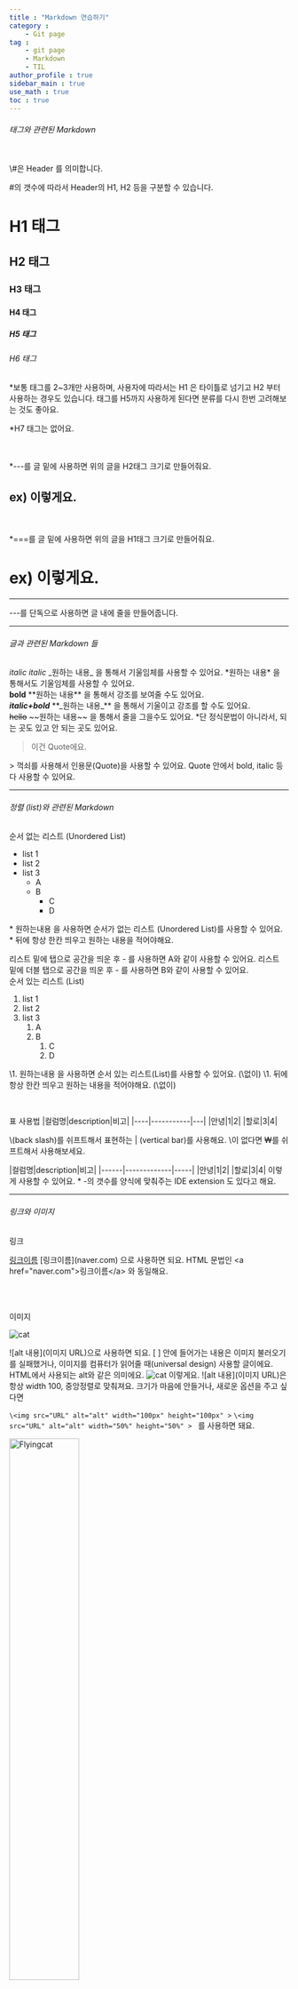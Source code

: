 ```yaml
---
title : "Markdown 연습하기"
category :
    - Git page
tag : 
    - git page
    - Markdown
    - TIL
author_profile : true
sidebar_main : true
use_math : true
toc : true
---
```

###### 태그와 관련된 Markdown


<br>
\#은 Header 를 의미합니다.

\#의 갯수에 따라서 Header의 H1, H2 등을 구분할 수 있습니다.
# H1 태그

## H2 태그

### H3 태그

#### H4 태그

##### H5 태그

###### H6 태그

*보통 태그를 2~3개만 사용하며, 사용자에 따라서는
H1 은 타이틀로 넘기고 H2 부터 사용하는 경우도 있습니다.
태그를 H5까지 사용하게 된다면 분류를 다시 한번 고려해보는 것도 좋아요.

*H7 태그는 없어요.

<br>
<br>
*---를 글 밑에 사용하면 위의 글을 H2태그 크기로 만들어줘요.

ex) 이렇게요.
---


<br>
<br>
*===를 글 밑에 사용하면 위의 글을 H1태그 크기로 만들어줘요.

ex) 이렇게요.
===

---

\---를 단독으로 사용하면 글 내에 줄을 만들어줍니다.

---
###### 글과 관련된 Markdown 들



_italic_
*italic*
\_원하는 내용_ 을 통해서 기울임체를 사용할 수 있어요.
\*원하는 내용* 을 통해서도 기울임체를 사용할 수 있어요.
<br/>
**bold**
\*\*원하는 내용** 을 통해서 강조를 보여줄 수도 있어요.
<br/>
**_italic+bold_**
\*\*\_원하는 내용_** 을 통해서 기울이고 강조를 할 수도 있어요.
<br/>
~~hello~~
\~~원하는 내용~~ 을 통해서 줄을 그을수도 있어요.
*단 정식문법이 아니라서, 되는 곳도 있고 안 되는 곳도 있어요.
<br/>
> 이건 Quote에요.

\> 꺽쇠를 사용해서 인용문(Quote)을 사용할 수 있어요.
Quote 안에서 bold, italic 등 다 사용할 수 있어요.

---
###### 정렬 (list)와 관련된 Markdown

순서 없는 리스트 (Unordered List)
* list 1
* list 2
* list 3
    - A
    - B
        - C
        - D

\* 원하는내용 을 사용하면 순서가 없는 리스트 (Unordered List)를 사용할 수 있어요.
\* 뒤에 항상 한칸 띄우고 원하는 내용을 적어야해요.

리스트 밑에 탭으로 공간을 띄운 후 \- 를 사용하면 A와 같이 사용할 수 있어요.
리스트 밑에 더블 탭으로 공간을 띄운 후 \- 를 사용하면 B와 같이 사용할 수 있어요.
<br/>
순서 있는 리스트 (List)

1. list 1
2. list 2
3. list 3
    1. A
    1. B
        1. C
        1. D


\1. 원하는내용 을 사용하면 순서 있는 리스트(List)를 사용할 수 있어요. (\없이)
\1. 뒤에 항상 한칸 띄우고 원하는 내용을 적어야해요. (\없이)

<br/>

표 사용법
|컬럼명|description|비고|
|----|-----------|---|
|안녕|1|2|
|할로|3|4|

\\(back slash)를 쉬프트해서 표현하는 | (vertical bar)를 사용해요.
\\이 없다면 ₩를 쉬프트해서 사용해보세요.

\|컬럼명|description|비고|
\|------|-------------|-----|
\|안녕|1|2|
\|할로|3|4|
이렇게 사용할 수 있어요.
\* -의 갯수를 양식에 맞춰주는 IDE extension 도 있다고 해요.

---

###### 링크와 이미지

링크

[링크이름](naver.com)
\[링크이름](naver.com) 으로 사용하면 되요.
HTML 문법인 \<a href="naver.com">링크이름\</a> 와 동일해요.

<br/>
<br/>

이미지

![cat](https://lh3.googleusercontent.com/proxy/qulQviZu4qasX-9LBSbDbH-0JFrANPwK5X-USr1spvlZqR5V3gkQFx_Md7EXVDld67ggCR3iAX8PwV1cqHIAffp1eI9uKWZYl2n6papMyaro2Ta69PWtWJRLWo_AlPbIP6KL2odgFIxeTEEqIyZ3n8XyNy9z47FP9afRYOvbYlxq6dT1)

\![alt 내용](이미지 URL)으로 사용하면 되요.
\[ ] 안에 들어가는 내용은 이미지 불러오기를 실패했거나, 이미지를 컴퓨터가 읽어줄 때(universal design) 사용할 글이에요. HTML에서 사용되는 alt와 같은 의미에요.
<spam/>
![cat](https://lh3.googleusercontent.com/proxy/qulQviZu4qasX-9LBSbDbH-0JFrANPwK5X-USr1spvlZqR5V3gkQFx_Md7EXVDld67ggCR3iAX8PwV1cqHIAffp1eI9uKWZYl2n6papMyaro2Ta69PWt47FP9afRYOvbYlxq6dT1)
이렇게요.
<spam/>
\![alt 내용](이미지 URL)은 항상 width 100, 중앙정렬로 맞춰져요.
크기가 마음에 안들거나, 새로운 옵션을 주고 싶다면

`\<img src="URL" alt="alt" width="100px" height="100px" >`
`\<img src="URL" alt="alt" width="50%" height="50%" > `
를 사용하면 돼요.

<img src="https://lh3.googleusercontent.com/proxy/qulQviZu4qasX-9LBSbDbH-0JFrANPwK5X-USr1spvlZqR5V3gkQFx_Md7EXVDld67ggCR3iAX8PwV1cqHIAffp1eI9uKWZYl2n6papMyaro2Ta69PWtWJRLWo_AlPbIP6KL2odgFIxeTEEqIyZ3n8XyNy9z47FP9afRYOvbYlxq6dT1" alt = "Flyingcat" width = "50%" height = "50%">

---
###### 코드

`simple code`
코드 한 줄은 \`원하는 내용`을 쓰면 돼요.
<br/>

```c
#include <stdio.h>

int main (){
    printf("Hello, universe");
    return (0);
};
```
긴 줄 코드는 
\```언어
코드 내용
\```

으로 덮으면 돼요. 언어에는 c, cpp, sh 등 표시할 언어를 적으면 돼요.

\* 문법에 사용되는 \*\-\` 등을 화면에 그대로 보여주고 싶다면 해당 특수기호 앞에 \\백슬래시를 쓰면 돼요. 백슬래시는 \\를 두번 사용하면 돼요. 

---

###### 수식

수식은 \$원하는 수식\$을 사용하면 돼요.

$a+b = c$

$a^2 + b^2 = c^2$
<br/>

수식을 가운데로 넣고 싶다면 \$\$ 원하는 수식 \$\$ 을 사용하면 돼요.

$$(\alpha + \beta)^2 \alpha^2 + 2 \alpha \beta + \beta^2$$

\*^을 통해 제곱을 표현할 수 있어요.
*\alpha, \beta 를 통해 알파, 베타를 표현할 수 있어요.

---

######다이어그램 그리기

```mermaid
graph LR
    1-->2
    1-->4
    2-->3
    3-->2
```

```
graph LR
    1-->2
    1-->4
    2-->3
    3-->2
```
처럼 코드로 감싼 후, 언어를 mermaid 를 사용하면 돼요.

---


출처

>[토크ON세미나] Git & HGitHub Page 블로그 만들기 4강 - Github Page 활용하기 | T아카데미 [링크](https://www.youtube.com/watch?v=eCv_bh-Ax-Q)
>[공통]마크다운 markdown 작성법 [링크](https://gist.github.com/ihoneymon/652be052a0727ad59601)